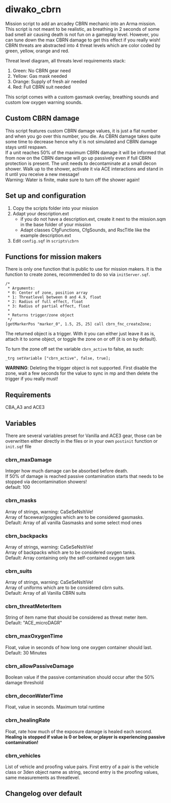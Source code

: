# diwako_cbrn

Mission script to add an arcadey CBRN mechanic into an Arma mission. This script is not meant to be realistic, as breathing in 2 seconds of some bad smell air causing death is not fun on a gameplay level. However, you can tune down the max CBRN damage to get this effect if you really wish!\
CBRN threats are abstracted into 4 threat levels which are color coded by green, yellow, orange and red.

Threat level diagram, all threats level requirements stack:

1. Green: No CBRN gear need
2. Yellow: Gas mask needed
3. Orange: Supply of fresh air needed
4. Red: Full CBRN suit needed

This script comes with a custom gasmask overlay, breathing sounds and custom low oxygen warning sounds.

## Custom CBRN damage

This script features custom CBRN damage values, it is just a flat number and when you go over this number, you die. As CBRN damage takes quite some time to decrease hence why it is not simulated and CBRN damage stays until respawn.\
If a unit reaches 50% of the maximum CBRN damage it will be informed that from now on the CBRN damage will go up passively even if full CBRN protection is present. The unit needs to decontaminate at a small decon shower. Walk up to the shower, activate it via ACE interactions and stand in it until you receive a new message!\
Warning: Water is finite, make sure to turn off the shower again!

## Set up and configuration

1. Copy the scripts folder into your mission
2. Adapt your description.ext
   - if you do not have a description.ext, create it next to the mission.sqm in the base folder of your mission
   - Adapt classes CfgFunctions, CfgSounds, and RscTitle like the example description.ext
3. Edit `config.sqf` in `scripts\cbrn`

## Functions for mission makers

There is only one function that is public to use for mission makers. It is the function to create zones, recommended to do so via `initServer.sqf`.

```sqf
/*
 * Arguments:
 * 0: Center of zone, position array
 * 1: Threatlevel between 0 and 4.9, float
 * 2: Radius of full effect, float
 * 3: Radius of partial effect, float
 *
 * Returns trigger/zone object
 */
[getMarkerPos "marker_0", 1.5, 25, 25] call cbrn_fnc_createZone;
```

The returned object is a trigger. With it you can either just leave it as is, attach it to some object, or toggle the zone on or off (it is on by default).

To turn the zone off set the variable `cbrn_active` to false, as such:

```sqf
_trg setVariable ["cbrn_active", false, true];
```

**WARNING**: Deleting the trigger object is not supported. First disable the zone, wait a few seconds for the value to sync in mp and then delete the trigger if you really must!

## Requirements

CBA_A3 and ACE3

## Variables

There are several variables preset for Vanilla and ACE3 gear, those can be overwritten either directly in the files or in your own `postinit` function or `init.sqf` file

### cbrn_maxDamage

Integer how much damage can be absorbed before death.\
If 50% of damage is reached passive contamination starts that needs to be stopped via decontamination showers!\
default: 100

### cbrn_masks

Array of strings, warning: CaSeSeNsItiVe!\
Array of facewear/goggles which are to be considered gasmasks.\
Default: Array of all vanilla Gasmasks and some select mod ones

### cbrn_backpacks

Array of strings, warning: CaSeSeNsItiVe!\
Array of backpacks which are to be considered oxygen tanks.\
Default: Array containing only the self-contained oxygen tank

### cbrn_suits

Array of strings, warning: CaSeSeNsItiVe!\
Array of uniforms which are to be considered cbrn suits.\
Default: Array of all Vanilla CBRN suits

### cbrn_threatMeterItem

String of item name that should be considered as threat meter item.\
Default: "ACE_microDAGR"

### cbrn_maxOxygenTime

Float, value in seconds of how long one oxygen container should last.\
Default: 30 Minutes

### cbrn_allowPassiveDamage

Boolean value if the passive contamination should occur after the 50% damage threshold

### cbrn_deconWaterTime

Float, value in seconds. Maximum total runtime

### cbrn_healingRate

Float, rate how much of the exposure damage is healed each second. **Healing is stopped if value is 0 or below, or player is experiencing passive contamination!**

### cbrn_vehicles

List of vehicle and proofing value pairs. First entry of a pair is the vehicle class or 3den object name as string, second entry is the proofing values, same measurements as threatlevel.

## Changelog over default



